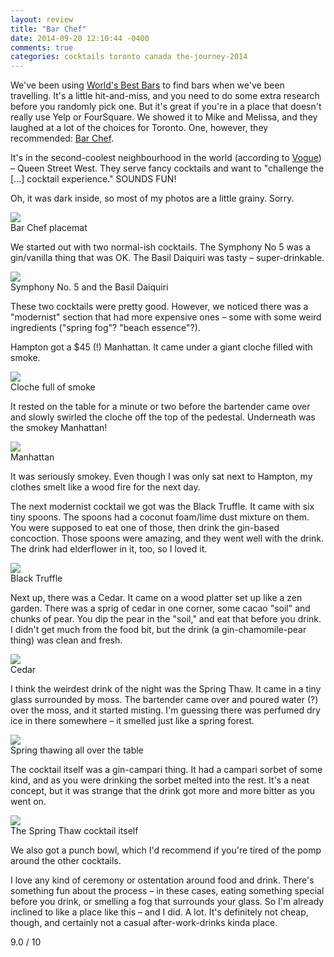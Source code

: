 ```yaml
---
layout: review
title: "Bar Chef"
date: 2014-09-20 12:10:44 -0400
comments: true
categories: cocktails toronto canada the-journey-2014
---
```


<div itemprop="description">

  <p>We've been using <a href="http://www.worldsbestbars.com/">World's Best Bars</a> to find bars when we've been travelling. It's a little hit-and-miss, and you need to do some extra research before you randomly pick one. But it's great if you're in a place that doesn't really use Yelp or FourSquare. We showed it to Mike and Melissa, and they laughed at a lot of the choices for Toronto. One, however, they recommended: <a href="http://www.barcheftoronto.com/"><span itemprop="itemreviewed">Bar Chef</span></a>.</p>

  <p>It's in the second-coolest neighbourhood in the world (according to <a href="http://www.vogue.com/slideshow/1080625/fifteen-coolest-street-style-neighborhoods/">Vogue</a>) – Queen Street West. They serve fancy cocktails and want to "challenge the [...] cocktail experience." SOUNDS FUN!</p>

  <p>Oh, it was dark inside, so most of my photos are a little grainy. Sorry.</p>

  <div class="img">
    <a href="{{ root_url }}/images/the-journey/toronto/barchef/barchef.jpg">
      <img src="/images/the-journey/toronto/barchef/barchef.jpg">
    </a>
    <div class="alt">Bar Chef placemat</div>
  </div>

  <p>We started out with two normal-ish cocktails. The Symphony No 5 was a gin/vanilla thing that was OK. The Basil Daiquiri was tasty – super-drinkable.

  <div class="img">
    <a href="{{ root_url }}/images/the-journey/toronto/barchef/symphony-daiquiri.jpg">
      <img src="/images/the-journey/toronto/barchef/symphony-daiquiri.jpg">
    </a>
    <div class="alt">Symphony No. 5 and the Basil Daiquiri</div>
  </div>

  <p>These two cocktails were pretty good. However, we noticed there was a "modernist" section that had more expensive ones – some with some weird ingredients ("spring fog"? "beach essence"?).</p>

  <p>Hampton got a $45 (!) Manhattan. It came under a giant cloche filled with smoke.</p>

  <div class="img">
    <a href="{{ root_url }}/images/the-journey/toronto/barchef/manhattan-cloche.jpg">
      <img src="/images/the-journey/toronto/barchef/manhattan-cloche.jpg">
    </a>
    <div class="alt">Cloche full of smoke</div>
  </div>

  <p>It rested on the table for a minute or two before the bartender came over and slowly swirled the cloche off the top of the pedestal. Underneath was the smokey Manhattan!</p>

  <div class="img">
    <a href="{{ root_url }}/images/the-journey/toronto/barchef/manhattan.jpg">
      <img src="/images/the-journey/toronto/barchef/manhattan.jpg">
    </a>
    <div class="alt">Manhattan</div>
  </div>

  <p>It was seriously smokey. Even though I was only sat next to Hampton, my clothes smelt like a wood fire for the next day.</p>

  <p>The next modernist cocktail we got was the Black Truffle. It came with six tiny spoons. The spoons had a coconut foam/lime dust mixture on them. You were supposed to eat one of those, then drink the gin-based concoction. Those spoons were amazing, and they went well with the drink. The drink had elderflower in it, too, so I loved it.</p>

  <div class="img">
    <a href="{{ root_url }}/images/the-journey/toronto/barchef/black-truffle.jpg">
      <img src="/images/the-journey/toronto/barchef/black-truffle.jpg">
    </a>
    <div class="alt">Black Truffle</div>
  </div>

  <p>Next up, there was a Cedar. It came on a wood platter set up like a zen garden. There was a sprig of cedar in one corner, some cacao "soil" and chunks of pear. You dip the pear in the "soil," and eat that before you drink. I didn't get much from the food bit, but the drink (a gin-chamomile-pear thing) was clean and fresh.</p>

  <div class="img">
    <a href="{{ root_url }}/images/the-journey/toronto/barchef/cedar.jpg">
      <img src="/images/the-journey/toronto/barchef/cedar.jpg">
    </a>
    <div class="alt">Cedar</div>
  </div>

  <p>I think the weirdest drink of the night was the Spring Thaw. It came in a tiny glass surrounded by moss. The bartender came over and poured water (?) over the moss, and it started misting. I'm guessing there was perfumed dry ice in there somewhere – it smelled just like a spring forest.</p>

  <div class="img">
    <a href="{{ root_url }}/images/the-journey/toronto/barchef/spring-thaw-mist.jpg">
      <img src="/images/the-journey/toronto/barchef/spring-thaw-mist.jpg">
    </a>
    <div class="alt">Spring thawing all over the table</div>
  </div>

  <p>The cocktail itself was a gin-campari thing. It had a campari sorbet of some kind, and as you were drinking the sorbet melted into the rest. It's a neat concept, but it was strange that the drink got more and more bitter as you went on.</p>

  <div class="img">
    <a href="{{ root_url }}/images/the-journey/toronto/barchef/spring-thaw.jpg">
      <img src="/images/the-journey/toronto/barchef/spring-thaw.jpg">
    </a>
    <div class="alt">The Spring Thaw cocktail itself</div>
  </div>

  <p>We also got a punch bowl, which I'd recommend if you're tired of the pomp around the other cocktails.</p>

  <p><span itemprop="summary">I love any kind of ceremony or ostentation around food and drink. There's something fun about the process – in these cases, eating something special before you drink, or smelling a fog that surrounds your glass. So I'm already inclined to like a place like this – and I did. A lot. It's definitely not cheap, though, and certainly not a casual after-work-drinks kinda place.</span></p>


  <p class="score">
    <span itemprop="rating" itemscope itemtype="http://data-vocabulary.org/Rating">
      <span itemprop="value">9.0</span> 
      <meta itemprop="best" content="10"/> / 10
    </span> 
  </p>
  
</div>

